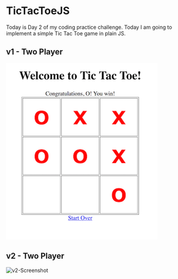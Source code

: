 # TicTacToeJS
Today is Day 2 of my coding practice challenge. Today I am going to implement a simple Tic Tac Toe game in plain JS.

## v1 - Two Player

![v1-Screenshot](https://github.com/fahadkaleem/TicTacToeJS/blob/master/screenshots/v1.png)

## v2 - Two Player
![v2-Screenshot](https://github.com/fahadkaleem/TicTacToeJS/blob/master/screenshots/v2.png)
